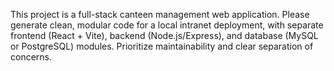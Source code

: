 <!-- Use this file to provide workspace-specific custom instructions to Copilot. For more details, visit https://code.visualstudio.com/docs/copilot/copilot-customization#_use-a-githubcopilotinstructionsmd-file -->

This project is a full-stack canteen management web application. Please generate clean, modular code for a local intranet deployment, with separate frontend (React + Vite), backend (Node.js/Express), and database (MySQL or PostgreSQL) modules. Prioritize maintainability and clear separation of concerns.
